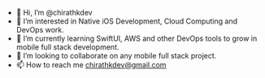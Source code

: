- 👋 Hi, I’m @chirathkdev
- 👀 I’m interested in Native iOS Development, Cloud Computing and DevOps work. 
- 🌱 I’m currently learning SwiftUI, AWS and other DevOps tools to grow in mobile full stack development.
- 💞️ I’m looking to collaborate on any mobile full stack project. 
- 📫 How to reach me chirathkdev@gmail.com

<!---
chirathkdev/chirathkdev is a ✨ special ✨ repository because its `README.md` (this file) appears on your GitHub profile.
You can click the Preview link to take a look at your changes.
--->
